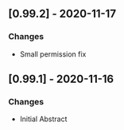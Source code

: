 ## [0.99.2] - 2020-11-17
### Changes
- Small permission fix

## [0.99.1] - 2020-11-16
### Changes
- Initial Abstract
